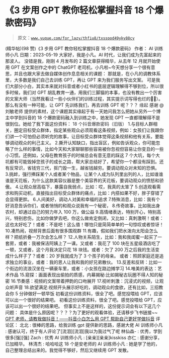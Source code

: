 # 《3 步用 GPT 教你轻松掌握抖音 18 个爆款密码》

> 原文：[`www.yuque.com/for_lazy/thfiu8/txsspod49yky88cy`](https://www.yuque.com/for_lazy/thfiu8/txsspod49yky88cy)

<ne-h2 id="e8547395" data-lake-id="e8547395"><ne-heading-ext><ne-heading-anchor></ne-heading-anchor><ne-heading-fold></ne-heading-fold></ne-heading-ext><ne-heading-content><ne-text id="udfb9eea0">(精华帖)(98 赞)《3 步用 GPT 教你轻松掌握抖音 18 个爆款密码》</ne-text></ne-heading-content></ne-h2> <ne-p id="ucb9d9c6c" data-lake-id="ucb9d9c6c"><ne-text id="u04ab18d3">作者： AI 训练师小凡</ne-text></ne-p> <ne-p id="u3114a20d" data-lake-id="u3114a20d"><ne-text id="u2bac9929">日期：2023-05-19</ne-text></ne-p> <ne-p id="u6812aa13" data-lake-id="u6812aa13"><ne-text id="u71b9663a" ne-bold="true">大家好，我是小凡。AI 时代，让我们成为先富起来的那波人。</ne-text></ne-p> <ne-p id="u8b31bffc" data-lake-id="u8b31bffc"><ne-text id="u6f5275a9">没错是我，刚刚 4 月发布的 2 篇文章获得精华，从去年 12 月就开始使用 GPT 在文案创作之中的 ChatGPT 老司机，小凡啦~今天想分享一个很有意思，并且也跟大家去做自媒体创作息息相关的课题：</ne-text></ne-p> <ne-p id="udecb4993" data-lake-id="udecb4993"><ne-text id="u8f7a3bf5">那就是，在小凡的调教体系里，大多数是我们自己去训练 GPT，再让 GPT 来为我们服务写出文案。</ne-text></ne-p> <ne-p id="ub328d385" data-lake-id="ub328d385"><ne-text id="u4399adec">可是我们大部分小白，其实本来就对抖音或者小红书的底层逻辑理解得不够到位，所以很多时候，我们对 GPT 胡乱教育一通，用我们三脚猫的本事，也没有教出一个厉害的文案大师（当然我看过一些小伙伴们的训练过程，其实提示词写得也烂的🤣🤣）。</ne-text></ne-p> <ne-p id="u37e81960" data-lake-id="u37e81960"><ne-text id="ueb92f280" ne-bold="true">那么有没有一种可能，让 GPT 先训练我们，再去训练 GPT 呢？？？</ne-text></ne-p> <ne-h1 id="d609aa8d" data-lake-id="d609aa8d"><ne-heading-ext><ne-heading-anchor></ne-heading-anchor><ne-heading-fold></ne-heading-fold></ne-heading-ext><ne-heading-content><ne-text id="u46b885c3" style="background-color: rgb(255, 255, 255); color: rgb(47, 48, 52);">缘起</ne-text></ne-heading-content></ne-h1> <ne-p id="u3b26b7a6" data-lake-id="u3b26b7a6"><ne-text id="u98dd0487">感谢 @刘敏老师 提供的素材，这个课题其实缘起于有一天她问我怎么把她从另外一个博主中学到抖音的 18 个爆款密码融入到训练之中，她发现 GPT 一直都理解得不是很到位。她给了我下面这份资料：</ne-text></ne-p> <ne-h2 id="4d9f8f7a" data-lake-id="4d9f8f7a"><ne-heading-ext><ne-heading-anchor></ne-heading-anchor><ne-heading-fold></ne-heading-fold></ne-heading-ext><ne-heading-content><ne-text id="ubd2a2006" style="background-color: rgb(255, 255, 255); color: rgb(47, 48, 52);">18 个抖音爆款密码（旧版）</ne-text></ne-heading-content></ne-h2> <ne-p id="u6c061e8c" data-lake-id="u6c061e8c"><ne-text id="u735f450d">1.与目标人群相关，圈定目标受众群体，指定某些观众必须观看这条视频，例如：女孩们让我跟你们讲一个可怕但必须听完的故事，让目标受众群体觉得这条视频和他有关系，要能够调动观众的利己主义。</ne-text></ne-p> <ne-p id="uf0899d05" data-lake-id="uf0899d05"><ne-text id="ub991abd4">2.撕开认知缺口，指出盲区，例如告诉观众，你可能忽略了什么样的事情，比如今天和大家聊聊那些容易被你忽视但容易让你变丑的一些小习惯。还例如，父母在教育孩子的时候总会有意无意的踩这 7 个大坑，每个大坑都有可能毁掉您孩子的成长之路，帮大家总结好了，希望你一个都没有踩到。还有反常识，省钱穷三代，抠门毁一生，越省钱越穷。要调动观众对未知的恐惧。</ne-text></ne-p> <ne-p id="u198012c9" data-lake-id="u198012c9"><ne-text id="u1d45716a">3.挑衅，强行捧踩某个人或者某个物品，让某个人成为队列里出列的人，比如谁谁谁是天花板，为什么这款美容仪器是整个美容界的天花板，要调动观众的愤怒和骄傲。</ne-text></ne-p> <ne-p id="u11d44829" data-lake-id="u11d44829"><ne-text id="uc52854d0">4.让观众居高临下，暴露自我弱点，比如：哎，我真的太笨了</ne-text></ne-p> <ne-p id="u15955295" data-lake-id="u15955295"><ne-text id="u3b4b1721">5.创造观看需求和购买动机，直接指出目标受众群体的痛点，比如：内搭如果不好，胖子穿错了会显得更胖。</ne-text></ne-p> <ne-p id="u02e94d5e" data-lake-id="u02e94d5e"><ne-text id="u74ac5239">6.人间美好，调动人对美和幸福的追求</ne-text></ne-p> <ne-p id="uaac1096e" data-lake-id="uaac1096e"><ne-text id="ueaecc771">7.特殊消息，比如：我有个好消息告诉你们，或者悄悄的和观众说我有一个秘密，</ne-text></ne-p> <ne-p id="u0ca1b269" data-lake-id="u0ca1b269"><ne-text id="uedf46321">8.传奇故事，比如我出身农村，却通过自己的努力年入 100 万，做公益</ne-text></ne-p> <ne-p id="uac87363c" data-lake-id="uac87363c"><ne-text id="ub429c420">9.高情绪表达，特别开心，特别高兴，特别悲伤，比如你做梦去吧，你这么做肯定倒闭，又比如：真刺激啊！或者：这也太好吃了！或者：不是吧！这么值！哪怕只是简简单单的一句惊叹或者惊讶！</ne-text></ne-p> <ne-p id="ueed77a50" data-lake-id="ueed77a50"><ne-text id="uf20c63c4">10.凑热闹，视频背景后面有很多围观群</ne-text></ne-p> <ne-p id="ude9454cb" data-lake-id="ude9454cb"><ne-text id="uf6be10d9">11.有趣，假如我们把水泼向太阳会怎么样？把纸折叠一万次会怎么样？</ne-text></ne-p> <ne-p id="u59b94509" data-lake-id="u59b94509"><ne-text id="u184d7ce4">12.人物关系陌生，比如：我和我闺蜜一起买了一套房，或者：我被保洁阿姨上了一课。又或者：我花了 100 块在五星级酒店吃了一顿，又或者，这个月我决定只花 18 块钱。或者：欠了 200 万之后我的生活变成什么样子了？或者：20 岁我就成为了 3 个孩子的母亲。</ne-text></ne-p> <ne-p id="u3d8f1693" data-lake-id="u3d8f1693"><ne-text id="u403acd92">或者：照顾家庭还是追求独立的事业，或者：我的恩人让我和我的好兄弟散伙。</ne-text></ne-p> <ne-p id="u2432c800" data-lake-id="u2432c800"><ne-text id="ua50aad79">13.反差和反转：比如一个街边的流浪汉坐在一辆豪车里，或者：小女孩在路边摊学习</ne-text></ne-p> <ne-p id="u52adb7bd" data-lake-id="u52adb7bd"><ne-text id="u9fee40d6">14.唯美的表达：艺术作品</ne-text></ne-p> <ne-p id="uc6326de0" data-lake-id="uc6326de0"><ne-text id="ud9afc96b">15.窥探：画面表现出偷拍的质感，内幕揭秘:比如揭秘古玩圈不得人知的秘密</ne-text></ne-p> <ne-p id="u07223f2f" data-lake-id="u07223f2f"><ne-text id="u7a830fbf">16.节奏感：视频的文案带着押韵的口吻展开</ne-text></ne-p> <ne-p id="u3f194af2" data-lake-id="u3f194af2"><ne-text id="ubcc07919">17.视听刺激：沉浸式的视频，让观众听声音</ne-text></ne-p> <ne-p id="ub4738400" data-lake-id="ub4738400"><ne-text id="u1e60833b">18.欲望满足:视频开头展示好吃的，调动观众的食欲，还有比如，三招教会你 5 分钟做好一顿早饭</ne-text></ne-p> <ne-p id="udfe9231c" data-lake-id="udfe9231c"><ne-text id="u4788f582">初看这份训练资料，很全了吧。感觉投喂给 GPT，应该可以出一个很好的结果吧。</ne-text></ne-p> <ne-p id="u7507b1c3" data-lake-id="u7507b1c3"><ne-text id="u142535a7">初看这份训练资料，很全了吧。感觉投喂给 GPT，应该可以出一个很好的结果吧。</ne-text></ne-p> <ne-p id="u4beee8fe" data-lake-id="u4beee8fe"><ne-text id="u404f20ce" ne-bold="true">但事实上不是这样的，这份提示词会有以下这几个问题：</ne-text></ne-p> <ne-p id="u094e3dc3" data-lake-id="u094e3dc3"><ne-text id="u0d6ba9be">具体是什么原因呢？？？？为了更好的观看体验，还请移步飞书链接~~</ne-text></ne-p> <ne-p id="u97e76249" data-lake-id="u97e76249">[<ne-text id="u2c71ae4e" ne-underline="true">GPT 老师，请教我做抖音！——抖音小白怎么用 GPT 帮助自己更好学做抖音</ne-text>](https://fjt9w880tn.feishu.cn/docx/ATkmdw05so8PnCx0CEIcqEdXnMf)</ne-p> <ne-hole id="u22eb9c28" data-lake-id="u22eb9c28"><ne-card data-card-name="hr" data-card-type="block" id="mHAsd" data-event-boundary="card"><ne-p id="u32dac81e" data-lake-id="u32dac81e"><ne-text id="u240ca364">评论区：</ne-text></ne-p> <ne-p id="u4121d7fd" data-lake-id="u4121d7fd"><ne-text id="u9cbf192e">北北 : 很棒的思路，给我训练 gpt 提供新的思路，感谢大佬</ne-text> <ne-text id="u35189f20">AI 训练师小凡 : 感谢认可，终于有人评论了[流泪][流泪]我以为我过气了呢</ne-text> <ne-text id="u1543a377">林仙森- : 优秀，学到很多[强][强]</ne-text> <ne-text id="u32f0043e">Zach : 优秀</ne-text> <ne-text id="udcae2611">AI 训练师小凡 : [亲亲][亲亲]kisskiss</ne-text> <ne-text id="uc0dabb41">亦仁 : 感谢分享，已加精华。</ne-text> <ne-text id="u10169f69">林清杰 : 哈哈哈这 18 个是安老师的</ne-text> <ne-text id="u336d773e">AI 训练师小凡 : 她是学了他的，自己整理总结出来的。我觉得不够好，然后又继续用 GPT 发散。</ne-text></ne-p></ne-card></ne-hole>
